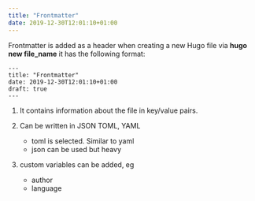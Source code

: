 ```yaml
---
title: "Frontmatter"
date: 2019-12-30T12:01:10+01:00
---
```



Frontmatter is added as a header when creating a new Hugo file via **hugo new file_name** it has the following format:

```
---
title: "Frontmatter"
date: 2019-12-30T12:01:10+01:00
draft: true
---
```

1. It contains information about the file in key/value pairs.

2. Can be written in JSON TOML, YAML

    * toml is selected. Similar to yaml
    * json can be used but heavy

3. custom variables can be added, eg

    * author
    * language
